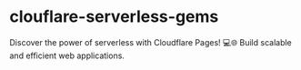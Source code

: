 # clouflare-serverless-gems

Discover the power of serverless with Cloudflare Pages! 💻🌐 Build scalable and efficient web applications.
